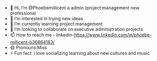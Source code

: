 - 👋 Hi, I’m @Phoebemillicent a admin /project management new professional
- 👀 I’m interested in trying new ideas
- 🌱 I’m currently learning project management
- 💞️ I’m looking to collaborate on executive administration projects
- 📫 How to reach me - linkedin-https://www.linkedin.com/in/phoebe-millicent-b36864183/
- 😄 Pronouns:Miss
- ⚡ Fun fact: i love socializing learning about new cultures and music

<!---
Phoebemillicent/Phoebemillicent is a ✨ special ✨ repository because its `README.md` (this file) appears on your GitHub profile.
You can click the Preview link to take a look at your changes.
--->
